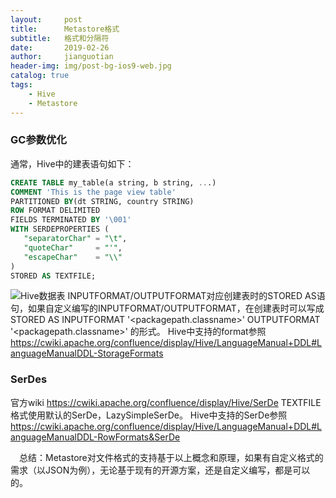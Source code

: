 ```yaml
---
layout:     post
title:      Metastore格式
subtitle:   格式和分隔符
date:       2019-02-26
author:     jianguotian
header-img: img/post-bg-ios9-web.jpg
catalog: true
tags:
    - Hive
    - Metastore
---
```


### GC参数优化

通常，Hive中的建表语句如下：
```sql
CREATE TABLE my_table(a string, b string, ...)
COMMENT 'This is the page view table'
PARTITIONED BY(dt STRING, country STRING)
ROW FORMAT DELIMITED
FIELDS TERMINATED BY '\001'
WITH SERDEPROPERTIES (
   "separatorChar" = "\t",
   "quoteChar"     = "'",
   "escapeChar"    = "\\"
)  
STORED AS TEXTFILE;
```
![Hive数据表](https://upload-images.jianshu.io/upload_images/7440793-107796043c0fc80e.png?imageMogr2/auto-orient/strip%7CimageView2/2/w/1240)
INPUTFORMAT/OUTPUTFORMAT对应创建表时的STORED AS语句，如果自定义编写的INPUTFORMAT/OUTPUTFORMAT，在创建表时可以写成STORED AS INPUTFORMAT '<packagepath.classname>' OUTPUTFORMAT '<packagepath.classname>' 的形式。
Hive中支持的format参照 https://cwiki.apache.org/confluence/display/Hive/LanguageManual+DDL#LanguageManualDDL-StorageFormats
### SerDes 
官方wiki https://cwiki.apache.org/confluence/display/Hive/SerDe
TEXTFILE格式使用默认的SerDe，LazySimpleSerDe。
Hive中支持的SerDe参照 https://cwiki.apache.org/confluence/display/Hive/LanguageManual+DDL#LanguageManualDDL-RowFormats&SerDe

&emsp;总结：Metastore对文件格式的支持基于以上概念和原理，如果有自定义格式的需求（以JSON为例），无论基于现有的开源方案，还是自定义编写，都是可以的。